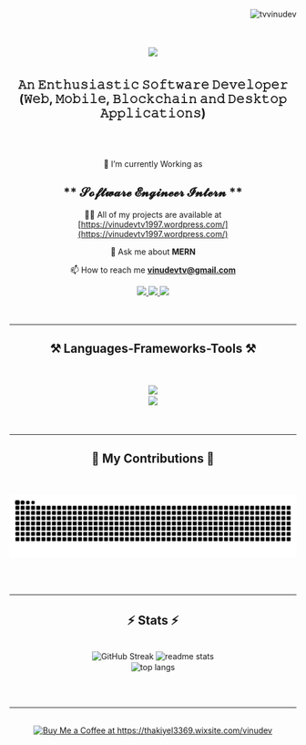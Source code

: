 <p align="right"> <img src="https://komarev.com/ghpvc/?username=tvvinudev&label=Profile%20Views&color=0e75b6&style=flat" alt="tvvinudev" /> </p>

<h1 align="center">
    <img src="https://readme-typing-svg.herokuapp.com/?font=Righteous&size=45&center=true&vCenter=true&width=500&height=70&duration=4000&lines=Hi+There!+👋;+I'm+Vinu+Dev!;" />
</h1>
   
<h2 align="center">𝙰𝚗 𝙴𝚗𝚝𝚑𝚞𝚜𝚒𝚊𝚜𝚝𝚒𝚌 𝚂𝚘𝚏𝚝𝚠𝚊𝚛𝚎 𝙳𝚎𝚟𝚎𝚕𝚘𝚙𝚎𝚛 <br> (𝚆𝚎𝚋, 𝙼𝚘𝚋𝚒𝚕𝚎, 𝙱𝚕𝚘𝚌𝚔𝚌𝚑𝚊𝚒𝚗 𝚊𝚗𝚍 𝙳𝚎𝚜𝚔𝚝𝚘𝚙 𝙰𝚙𝚙𝚕𝚒𝚌𝚊𝚝𝚒𝚘𝚗𝚜)</h2>
<br><br> <br>
 
<div align="center">
🌱 I’m currently Working as <h2>** 𝓢𝓸𝓯𝓽𝔀𝓪𝓻𝓮 𝓔𝓷𝓰𝓲𝓷𝓮𝓮𝓻 𝓘𝓷𝓽𝓮𝓻𝓷 **</h2>

👨‍💻 All of my projects are available at [https://vinudevtv1997.wordpress.com/](https://vinudevtv1997.wordpress.com/)


💬 Ask me about **MERN**

📫 How to reach me **vinudevtv@gmail.com**
</div>

  
<div align="center"> 
  <a href="mailto:vinudevtv@gmail.com">
    <img src="https://img.shields.io/badge/Gmail-333333?style=for-the-badge&logo=gmail&logoColor=red" />
  </a>
  <a href="https://www.linkedin.com/in/vinudev-t-v-38a7151ba/" target="_blank">
    <img src="https://img.shields.io/badge/LinkedIn-0077B5?style=for-the-badge&logo=linkedin&logoColor=white" target="_blank" />
  </a>
  <a href="https://thakiyel3369.wixsite.com/vinudev" target="_blank">
     <img src="https://img.shields.io/badge/Portfolio-FF5722?style=for-the-badge&logo=todoist&logoColor=white" target="_blank" /> <!-- sqlite, safari, google-chrome are other good icon options -->
  </a>
</div>
<br><br>
<hr/>

<h2 align="center">⚒️ Languages-Frameworks-Tools ⚒️</h2>
<br><br>
<div align="center">
    <img src="https://skillicons.dev/icons?i=nodejs,javascript,express,mongodb,docker,solidity,nextjs,nestjs,c#" /><br>
       <img src="https://skillicons.dev/icons?i=mysql,react,bootstrap,firebase,html,css,vscode,github,tailwind,git,figma" />
</div>
<br><br>
<hr/>

<div align="center">
  <h2>🐍 My Contributions 🐍</h2>
  <br><br>
  <img alt="snake eating my contributions" src="https://raw.githubusercontent.com/TVVinudev/TVVinudev/output/github-contribution-grid-snake.svg" />
  
  <br/><br/>
</div>

<hr/>
<h2 align="center">⚡ Stats ⚡</h2>
<br>
<div align=center>
 <img width=390 src="https://github-readme-streak-stats.herokuapp.com?user=TVVinudev&theme=merko&border_radius=7.3" alt="GitHub Streak" />
  <img width=390 src="https://github-readme-stats.vercel.app/api?username=TVVinudev&count_private=true&show_icons=true&theme=merko&rank_icon=github&border_radius=10&short_numbers=true" alt="readme stats" />
  <br/>
  <img width=325 align="center" src="https://github-readme-stats.vercel.app/api/top-langs/?username=Tvvinudev&hide=HTML&langs_count=8&layout=compact&theme=merko&border_radius=10&size_weight=0.5&count_weight=0.5&exclude_repo=github-readme-stats&short_numbers=true" alt="top langs" />
</div>

<br/><br/>

<hr/>

<br/>

<div align="center">
<a href='https://thakiyel3369.wixsite.com/vinudev' target='_blank'><img height='64' style='border:0px;height:64px;' src='https://storage.ko-fi.com/cdn/kofi1.png?v=3' border='0' alt='Buy Me a Coffee at https://thakiyel3369.wixsite.com/vinudev' /></a>
</div>

<br/>
